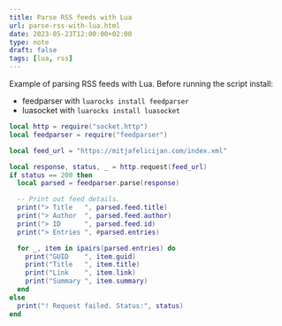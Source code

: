 ```yaml
---
title: Parse RSS feeds with Lua
url: parse-rss-with-lua.html
date: 2023-05-23T12:00:00+02:00
type: note
draft: false
tags: [lua, rss]
---
```


Example of parsing RSS feeds with Lua. Before running the script install:

- feedparser with `luarocks install feedparser`
- luasocket with `luarocks install luasocket`

```lua
local http = require("socket.http")
local feedparser = require("feedparser")

local feed_url = "https://mitjafelicijan.com/index.xml"

local response, status, _ = http.request(feed_url)
if status == 200 then
  local parsed = feedparser.parse(response)

  -- Print out feed details.
  print("> Title   ", parsed.feed.title)
  print("> Author  ", parsed.feed.author)
  print("> ID      ", parsed.feed.id)
  print("> Entries ", #parsed.entries)

  for _, item in ipairs(parsed.entries) do
    print("GUID    ", item.guid)
    print("Title   ", item.title)
    print("Link    ", item.link)
    print("Summary ", item.summary)
  end
else
  print("! Request failed. Status:", status)
end
```

